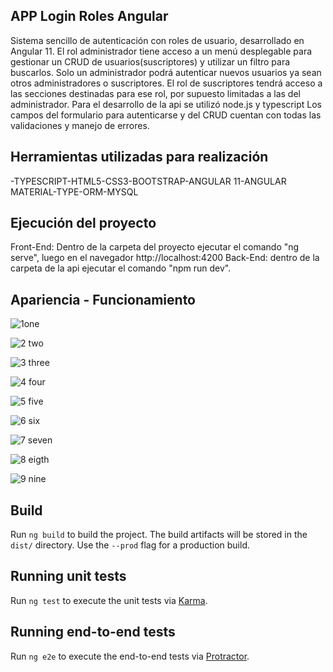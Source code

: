 ## APP Login Roles Angular

Sistema sencillo de autenticación con roles de usuario, desarrollado en Angular 11. El rol administrador tiene acceso a un menú desplegable para gestionar un CRUD de usuarios(suscriptores) y utilizar un filtro para buscarlos. Solo un administrador podrá autenticar nuevos usuarios ya sean otros administradores o suscriptores. El rol de suscriptores tendrá acceso a las secciones destinadas para ese rol, por supuesto limitadas a las del administrador.
Para el desarrollo de la api se utilizó node.js y typescript
Los campos del formulario para autenticarse y del CRUD cuentan con todas las validaciones y manejo de errores.

## Herramientas utilizadas para realización
-TYPESCRIPT-HTML5-CSS3-BOOTSTRAP-ANGULAR 11-ANGULAR MATERIAL-TYPE-ORM-MYSQL

## Ejecución del proyecto

Front-End: Dentro de la carpeta del proyecto ejecutar el comando "ng serve", luego en el navegador http://localhost:4200
Back-End: dentro de la carpeta de la api ejecutar el comando "npm run dev".

## Apariencia - Funcionamiento
![1one](https://github.com/Estiiven/login-angular-roles/assets/48731786/474e0a96-39c0-4002-ba23-f2f3408aa4d5)

![2 two](https://github.com/Estiiven/login-angular-roles/assets/48731786/2098fb70-391c-43b8-8d2a-11d0b5b3845f)

![3 three](https://github.com/Estiiven/login-angular-roles/assets/48731786/9851ad5c-280a-482f-88d3-5f770e840788)

![4 four](https://github.com/Estiiven/login-angular-roles/assets/48731786/00f71eec-ca56-4de7-a879-e375b91dd7b7)

![5 five](https://github.com/Estiiven/login-angular-roles/assets/48731786/173abe3d-179a-41d3-a114-f75f1c91c534)

![6 six](https://github.com/Estiiven/login-angular-roles/assets/48731786/c6b69ed8-28a6-43ea-adfd-cf5f47c0153b)

![7 seven](https://github.com/Estiiven/login-angular-roles/assets/48731786/cc684eed-d03a-4910-a6e1-4b61754abadd)

![8 eigth](https://github.com/Estiiven/login-angular-roles/assets/48731786/9fb54937-118a-46da-a322-8c913a8d9e84)

![9 nine](https://github.com/Estiiven/login-angular-roles/assets/48731786/2edb7a63-8f86-4203-9bfb-3d53c9669673)

## Build

Run `ng build` to build the project. The build artifacts will be stored in the `dist/` directory. Use the `--prod` flag for a production build.

## Running unit tests

Run `ng test` to execute the unit tests via [Karma](https://karma-runner.github.io).

## Running end-to-end tests

Run `ng e2e` to execute the end-to-end tests via [Protractor](http://www.protractortest.org/).

